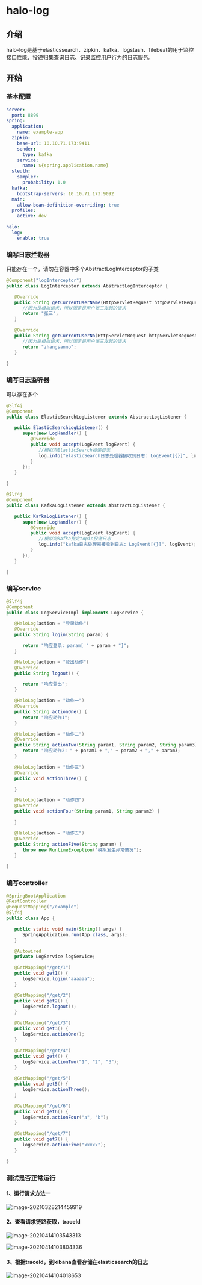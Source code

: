 # halo-log
## 介绍

halo-log是基于elasticssearch、zipkin、kafka、logstash、filebeat的用于监控接口性能、投递归集查询日志、记录监控用户行为的日志服务。

## 开始

### 基本配置

```yaml
server:
  port: 8899
spring:
  application:
    name: example-app
  zipkin:
    base-url: 10.10.71.173:9411
    sender:
      type: kafka
    service:
      name: ${spring.application.name}
  sleuth:
    sampler:
      probability: 1.0
  kafka:
    bootstrap-servers: 10.10.71.173:9092
  main:
    allow-bean-definition-overriding: true
  profiles:
    active: dev

halo:
  log:
    enable: true

```

### 编写日志拦截器

只能存在一个，请勿在容器中多个AbstractLogInterceptor的子类

```java
@Component("logInterceptor")
public class LogInterceptor extends AbstractLogInterceptor {

   @Override
   public String getCurrentUserName(HttpServletRequest httpServletRequest) {
      //因为是模拟请求，所以固定是用户张三发起的请求
      return "张三";
   }

   @Override
   public String getCurrentUserNo(HttpServletRequest httpServletRequest) {
      //因为是模拟请求，所以固定是用户张三发起的请求
      return "zhangsanno";
   }

}
```

### 编写日志监听器

可以存在多个

```java
@Slf4j
@Component
public class ElasticSearchLogListener extends AbstractLogListener {

   public ElasticSearchLogListener() {
      super(new LogHandler() {
         @Override
         public void accept(LogEvent logEvent) {
            //模拟向ElasticSearch投递日志
            log.info("elasticSearch日志处理器接收到日志: LogEvent[{}]", logEvent);
         }
      });
   }

}
```

```java
@Slf4j
@Component
public class KafkaLogListener extends AbstractLogListener {

   public KafkaLogListener() {
      super(new LogHandler() {
         @Override
         public void accept(LogEvent logEvent) {
            //模拟向kafka指定topic投递日志
            log.info("kafka日志处理器接收到日志: LogEvent[{}]", logEvent);
         }
      });
   }

}
```

### 编写service

```java
@Slf4j
@Component
public class LogServiceImpl implements LogService {

   @HaloLog(action = "登录动作")
   @Override
   public String login(String param) {

      return "响应登录: param[ " + param + "]";
   }

   @HaloLog(action = "登出动作")
   @Override
   public String logout() {

      return "响应登出";
   }

   @HaloLog(action = "动作一")
   @Override
   public String actionOne() {
      return "响应动作1";
   }

   @HaloLog(action = "动作二")
   @Override
   public String actionTwo(String param1, String param2, String param3) {
      return "响应动作2: " + param1 + "," + param2 + "," + param3;
   }

   @HaloLog(action = "动作三")
   @Override
   public void actionThree() {

   }

   @HaloLog(action = "动作四")
   @Override
   public void actionFour(String param1, String param2) {

   }

   @HaloLog(action = "动作五")
   @Override
   public String actionFive(String param) {
      throw new RuntimeException("模拟发生异常情况");
   }

}
```

### 编写controller

```java
@SpringBootApplication
@RestController
@RequestMapping("/example")
@Slf4j
public class App {

   public static void main(String[] args) {
      SpringApplication.run(App.class, args);
   }

   @Autowired
   private LogService logService;

   @GetMapping("/get/1")
   public void get1() {
      logService.login("aaaaaa");
   }

   @GetMapping("/get/2")
   public void get2() {
      logService.logout();
   }

   @GetMapping("/get/3")
   public void get3() {
      logService.actionOne();
   }

   @GetMapping("/get/4")
   public void get4() {
      logService.actionTwo("1", "2", "3");
   }

   @GetMapping("/get/5")
   public void get5() {
      logService.actionThree();
   }

   @GetMapping("/get/6")
   public void get6() {
      logService.actionFour("a", "b");
   }

   @GetMapping("/get/7")
   public void get7() {
      logService.actionFive("xxxxx");
   }

}
```

### 测试是否正常运行

#### 1、运行请求方法一

![image-20210328214459919](https://raw.githubusercontent.com/halomzh/pic/master/20210328214501.png)

#### 2、查看请求链路获取，traceId

![image-20210414103543313](https://raw.githubusercontent.com/halomzh/pic/master/20210414103551.png)

![image-20210414103804336](https://raw.githubusercontent.com/halomzh/pic/master/20210414103806.png)

#### 3、根据traceId，到kibana查看存储在elasticsearch的日志

![image-20210414104018653](https://raw.githubusercontent.com/halomzh/pic/master/20210414104021.png)